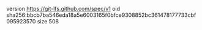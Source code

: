 version https://git-lfs.github.com/spec/v1
oid sha256:bbcb7ba546eda18a5e6003165f0bfce9308852bc361478177733cbf095923570
size 508
